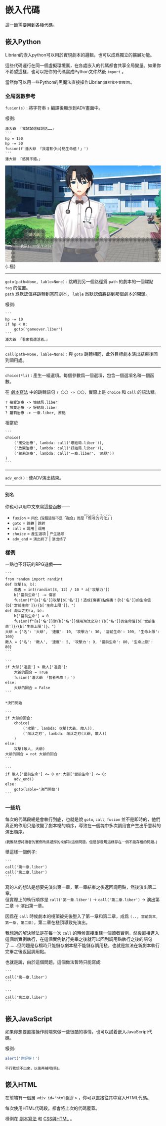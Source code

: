 # 嵌入代碼

這一節需要用到各種代碼。

## 嵌入Python

Librian的嵌入python可以用於實現劇本的邏輯，也可以成爲獨立的擴展功能。  

這些代碼運行在同一個虛擬環境裏，在各處嵌入的代碼都會共享全局變量。如果你不希望這樣，也可以把你的代碼寫成Python文件然後 `import` 。   

當然你可以用一些Python的黑魔法直接操作Librian<small>(雖然我不會教你)</small>。   

### 全局函數參考

`fusion(s)`
:   將字符串 `s` 編譯後顯示到ADV畫面中。

樣例: 

    潘大爺 「我試試這樣說話……」
    ```
    hp = 150
    hp -= 50
    fusion(f'潘大爺 「我還有{hp}點生命值！」')
    ```
    潘大爺 「感覺不錯。」    

![100](100.jpg){:.極}   
<hr>

`goto(path=None, lable=None)`
:   跳轉到另一個路徑爲 `path` 的劇本的一個躍點 `tag` 的位置。  
    `path` 爲默認值將跳轉到當前劇本， `lable` 爲默認值將跳到那個劇本的開頭。   

樣例: 

    ```
    hp -= 10
    if hp < 0:
        goto('gameover.liber')
    ```
    潘大爺 「看來我還活着。」

<hr>

`call(path=None, lable=None)`
:   與 `goto` 跳轉相同，此外目標劇本演出結束後回到調用處。

<hr>

`choice(*li)`
:   產生一組選項。每個參數爲一個選項，包含一個選項名和一個函數。

在 [劇本寫法](../用戶指南/劇本寫法.md) 中的跳轉語句 `? 〇〇 -> 〇〇`，實際上是 `choice` 和 `call` 的語法糖。   
```liber
? 接受治療 -> 壞結局.liber
? 放棄治療 -> 好結局.liber
? 蘿莉治療 -> 一章.liber, 原點
```
相當於

    ```
    choice(
        ('接受治療', lambda: call('壞結局.liber')),
        ('放棄治療', lambda: call('好結局.liber')),
        ('蘿莉治療', lambda: call('一章.liber', '原點'))
    )
    ```

<hr>

`adv_end()`
:   使ADV演出結束。

<hr>

#### 别名

你也可以用中文來寫這些函數——

+  `fusion`   =  `同化`  <small>(沒錯這個不是「融合」而是<ruby>「假魂的同化」<rt>ネフェシャドール・フュージョン</rt></ruby>)</small>
+  `goto`     =  `跳轉` | `跳转`
+  `call`     =  `調用` | `调用`
+  `choice`   =  `產生選項` | `产生选项`
+  `adv_end`  =  `演出終了` | `演出终了`


### 樣例

一點也不好玩的RPG遊戲——

    ```
    from random import randint
    def 攻擊(a, b):
        傷害 = int(randint(8, 12) / 10 * a['攻擊力'])
        b['當前生命'] -= 傷害
        fusion(f"{a['名']}攻擊{b['名']}！造成{傷害}點傷害！{b['名']}的生命值{b['當前生命']}/{b['生命上限']}。")
    def 淘汰之刃(a, b):
        b['當前生命'] = 0
        fusion(f"{a['名']}對{b['名']}使用淘汰之刃！{b['名']}的生命值{b['當前生命']}/{b['生命上限']}。")
    大爺 = {'名': '大爺', '速度': 10, '攻擊力': 30, '當前生命': 100, '生命上限': 100}
    敵人 = {'名': '敵人', '速度': 5, '攻擊力': 9, '當前生命': 80, '生命上限': 80}
    ```
    
    ```
    if 大爺['速度'] > 敵人['速度']:
        大爺的回合 = True
        fusion('潘大爺 「智者先攻！」')
    else:
        大爺的回合 = False
    ```
    
    *決鬥開始
    
    ```
    if 大爺的回合:
        choice(
            ('攻擊', lambda: 攻擊(大爺, 敵人)),
            ('淘汰之刃', lambda: 淘汰之刃(大爺, 敵人))
        )
    else:
        攻擊(敵人, 大爺)
    大爺的回合 = not 大爺的回合
    ```
    
    ```
    if 敵人['當前生命'] <= 0 or 大爺['當前生命'] <= 0:
        adv_end()
    else:
        goto(lable='決鬥開始')
    ```

### 一些坑

每次的代碼段總是會執行到底，也就是說 `goto`, `call`, `fusion` 並不是即時的，他們真正的作用只是改變了劇本棧的順序，導致在一個塊中多次調用會产生出乎意料的演出順序。 

<small>(我雖然想將讀者的實例改爲遞歸的來解決這個問題，但是卻發現這樣存在一個不能存檔的問題。)</small>

舉這樣一個例子:   

    ```
    call('第一章.liber')
    call('第二章.liber')
    ```
    
寫的人的想法是想要先演出第一章，第一章結束之後返回調用點，然後演出第二章。   
但實際上的執行順序是  `call('第一章.liber')`  -> `call('第二章.liber')` -> 演出第二章 -> 演出第一章。

因爲在 `call` 時候劇本的棧頂被先後壓入了第一章和第二章，成爲 `(.., 當前劇本, 第一章, 第二章)`，第二章在棧頂導致先演出。

我想過的解決辦法是在每一次 `call` 的時候直接重建一個讀者實例，然後直接進入這個新實例執行，在這個實例執行完畢之後就可以回到調用點執行之後的語句了……但問題是存檔時只能儲存劇本棧不能儲存調用棧，也就是無法在新劇本執行完畢之後返回調用點。

也就是說，由於這個問題，這個做法暫時只能寫成: 

    ```
    call('第一章.liber')
    ```
    
    ```
    call('第二章.liber')
    ```

## 嵌入JavaScript

如果你想要直接操作前端來做一些很酷的事情，也可以試着嵌入JavaScript代碼。

樣例: 

```javascript
alert('你好呀！')
```

<small>不行我想不出來，以後再補吧(笑)。</small>

## 嵌入HTML

在前端有一個層 `<div id='html疊加'>` ，你可以直接往其中寫入HTML代碼。

每次使用HTML代碼段，都會將上次的代碼覆蓋。

樣例在 [劇本寫法](../用戶指南/劇本寫法.md#_19) 和 [CSS與HTML](CSS與HTML.md#2) 。
